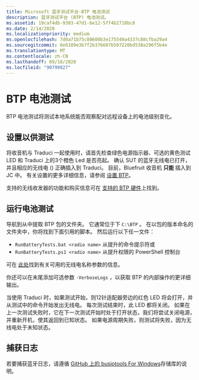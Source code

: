 ```yaml
---
title: Microsoft 蓝牙测试平台-BTP 电池测试
description: 蓝牙测试平台 (BTP) 电池测试。
ms.assetid: 19caf4db-9303-47d1-be12-5ff4b2710bc8
ms.date: 2/14/2020
ms.localizationpriority: medium
ms.openlocfilehash: 7d0a71b75c80608b3e175549a4337c88cfba29a4
ms.sourcegitcommit: 6e6189e3b7f2b376607b507220bd538a296f5b4e
ms.translationtype: MT
ms.contentlocale: zh-CN
ms.lasthandoff: 09/18/2020
ms.locfileid: "90799827"
---
```

# <a name="btp-battery-tests"></a>BTP 电池测试 #

BTP 电池测试将测试本地系统能否观察配对远程设备上的电池级别变化。

## <a name="setting-up-for-testing"></a>设置以供测试 ##

将收音机与 Traduci 一起使用时，请首先检查绿色电源指示器、可选的黄色测试 LED 和 Traduci 上的3个橙色 Led 是否亮起。 确认 SUT 的蓝牙无线电已打开，并且相应的无线电 () 正确插入到 Traduci。 目前，Bluefruit 收音机 **只能** 插入到 JC 中。 有关设置的更多详细信息，请参阅 [设置 BTP](testing-BTP-setup.md)。

支持的无线收发器的功能和购买信息可在 [支持的 BTP 硬件](testing-BTP-hw.md)上找到。

## <a name="running-the-battery-tests"></a>运行电池测试 ##

导航到从中提取 BTP 包的文件夹。 它通常位于下 `C:\BTP` 。 在以包的版本命名的文件夹中，你将找到下面引用的脚本。 然后运行以下任一文件：

- `RunBatteryTests.bat <radio name>` 从提升的命令提示符或
- `RunBatteryTests.ps1 <radio name>` 从提升权限的 PowerShell 控制台

可在 [此处](testing-BTP-hw.md#supported-radios)找到有关可用的无线电名称参数的信息。

你还可以在末尾添加可选参数 `-VerboseLogs` ，以获取 BTP 的内部操作的更详细输出。

当使用 Traduci 时，如果测试开始，则12针适配器旁边的红色 LED 将会打开，并从测试中的命令开始发出无线电。 每次测试结束时，此 LED 都将关闭。 如果在上一次测试失败时，它在下一次测试开始时处于打开状态，我们将尝试关闭电源，并重新开机，使其返回到已知状态。 如果电源周期失败，则测试将失败，因为无线电处于未知状态。

## <a name="capturing-logs"></a>捕获日志 ##

若要捕获蓝牙日志，请遵循 [GitHub 上的 busiotools For Windows](https://github.com/microsoft/busiotools/blob/master/bluetooth/tracing/readme.md)存储库的说明。
